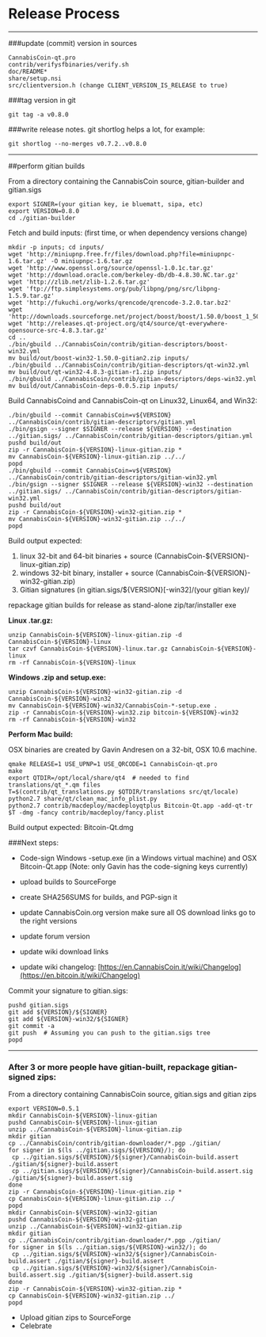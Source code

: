 Release Process
====================

* * *

###update (commit) version in sources


	CannabisCoin-qt.pro
	contrib/verifysfbinaries/verify.sh
	doc/README*
	share/setup.nsi
	src/clientversion.h (change CLIENT_VERSION_IS_RELEASE to true)

###tag version in git

	git tag -a v0.8.0

###write release notes. git shortlog helps a lot, for example:

	git shortlog --no-merges v0.7.2..v0.8.0

* * *

##perform gitian builds

 From a directory containing the CannabisCoin source, gitian-builder and gitian.sigs
  
	export SIGNER=(your gitian key, ie bluematt, sipa, etc)
	export VERSION=0.8.0
	cd ./gitian-builder

 Fetch and build inputs: (first time, or when dependency versions change)

	mkdir -p inputs; cd inputs/
	wget 'http://miniupnp.free.fr/files/download.php?file=miniupnpc-1.6.tar.gz' -O miniupnpc-1.6.tar.gz
	wget 'http://www.openssl.org/source/openssl-1.0.1c.tar.gz'
	wget 'http://download.oracle.com/berkeley-db/db-4.8.30.NC.tar.gz'
	wget 'http://zlib.net/zlib-1.2.6.tar.gz'
	wget 'ftp://ftp.simplesystems.org/pub/libpng/png/src/libpng-1.5.9.tar.gz'
	wget 'http://fukuchi.org/works/qrencode/qrencode-3.2.0.tar.bz2'
	wget 'http://downloads.sourceforge.net/project/boost/boost/1.50.0/boost_1_50_0.tar.bz2'
	wget 'http://releases.qt-project.org/qt4/source/qt-everywhere-opensource-src-4.8.3.tar.gz'
	cd ..
	./bin/gbuild ../CannabisCoin/contrib/gitian-descriptors/boost-win32.yml
	mv build/out/boost-win32-1.50.0-gitian2.zip inputs/
	./bin/gbuild ../CannabisCoin/contrib/gitian-descriptors/qt-win32.yml
	mv build/out/qt-win32-4.8.3-gitian-r1.zip inputs/
	./bin/gbuild ../CannabisCoin/contrib/gitian-descriptors/deps-win32.yml
	mv build/out/CannabisCoin-deps-0.0.5.zip inputs/

 Build CannabisCoind and CannabisCoin-qt on Linux32, Linux64, and Win32:
  
	./bin/gbuild --commit CannabisCoin=v${VERSION} ../CannabisCoin/contrib/gitian-descriptors/gitian.yml
	./bin/gsign --signer $SIGNER --release ${VERSION} --destination ../gitian.sigs/ ../CannabisCoin/contrib/gitian-descriptors/gitian.yml
	pushd build/out
	zip -r CannabisCoin-${VERSION}-linux-gitian.zip *
	mv CannabisCoin-${VERSION}-linux-gitian.zip ../../
	popd
	./bin/gbuild --commit CannabisCoin=v${VERSION} ../CannabisCoin/contrib/gitian-descriptors/gitian-win32.yml
	./bin/gsign --signer $SIGNER --release ${VERSION}-win32 --destination ../gitian.sigs/ ../CannabisCoin/contrib/gitian-descriptors/gitian-win32.yml
	pushd build/out
	zip -r CannabisCoin-${VERSION}-win32-gitian.zip *
	mv CannabisCoin-${VERSION}-win32-gitian.zip ../../
	popd

  Build output expected:

  1. linux 32-bit and 64-bit binaries + source (CannabisCoin-${VERSION}-linux-gitian.zip)
  2. windows 32-bit binary, installer + source (CannabisCoin-${VERSION}-win32-gitian.zip)
  3. Gitian signatures (in gitian.sigs/${VERSION}[-win32]/(your gitian key)/

repackage gitian builds for release as stand-alone zip/tar/installer exe

**Linux .tar.gz:**

	unzip CannabisCoin-${VERSION}-linux-gitian.zip -d CannabisCoin-${VERSION}-linux
	tar czvf CannabisCoin-${VERSION}-linux.tar.gz CannabisCoin-${VERSION}-linux
	rm -rf CannabisCoin-${VERSION}-linux

**Windows .zip and setup.exe:**

	unzip CannabisCoin-${VERSION}-win32-gitian.zip -d CannabisCoin-${VERSION}-win32
	mv CannabisCoin-${VERSION}-win32/CannabisCoin-*-setup.exe .
	zip -r CannabisCoin-${VERSION}-win32.zip bitcoin-${VERSION}-win32
	rm -rf CannabisCoin-${VERSION}-win32

**Perform Mac build:**

  OSX binaries are created by Gavin Andresen on a 32-bit, OSX 10.6 machine.

	qmake RELEASE=1 USE_UPNP=1 USE_QRCODE=1 CannabisCoin-qt.pro
	make
	export QTDIR=/opt/local/share/qt4  # needed to find translations/qt_*.qm files
	T=$(contrib/qt_translations.py $QTDIR/translations src/qt/locale)
	python2.7 share/qt/clean_mac_info_plist.py
	python2.7 contrib/macdeploy/macdeployqtplus Bitcoin-Qt.app -add-qt-tr $T -dmg -fancy contrib/macdeploy/fancy.plist

 Build output expected: Bitcoin-Qt.dmg

###Next steps:

* Code-sign Windows -setup.exe (in a Windows virtual machine) and
  OSX Bitcoin-Qt.app (Note: only Gavin has the code-signing keys currently)

* upload builds to SourceForge

* create SHA256SUMS for builds, and PGP-sign it

* update CannabisCoin.org version
  make sure all OS download links go to the right versions

* update forum version

* update wiki download links

* update wiki changelog: [https://en.CannabisCoin.it/wiki/Changelog](https://en.bitcoin.it/wiki/Changelog)

Commit your signature to gitian.sigs:

	pushd gitian.sigs
	git add ${VERSION}/${SIGNER}
	git add ${VERSION}-win32/${SIGNER}
	git commit -a
	git push  # Assuming you can push to the gitian.sigs tree
	popd

-------------------------------------------------------------------------

### After 3 or more people have gitian-built, repackage gitian-signed zips:

From a directory containing CannabisCoin source, gitian.sigs and gitian zips

	export VERSION=0.5.1
	mkdir CannabisCoin-${VERSION}-linux-gitian
	pushd CannabisCoin-${VERSION}-linux-gitian
	unzip ../CannabisCoin-${VERSION}-linux-gitian.zip
	mkdir gitian
	cp ../CannabisCoin/contrib/gitian-downloader/*.pgp ./gitian/
	for signer in $(ls ../gitian.sigs/${VERSION}/); do
	 cp ../gitian.sigs/${VERSION}/${signer}/CannabisCoin-build.assert ./gitian/${signer}-build.assert
	 cp ../gitian.sigs/${VERSION}/${signer}/CannabisCoin-build.assert.sig ./gitian/${signer}-build.assert.sig
	done
	zip -r CannabisCoin-${VERSION}-linux-gitian.zip *
	cp CannabisCoin-${VERSION}-linux-gitian.zip ../
	popd
	mkdir CannabisCoin-${VERSION}-win32-gitian
	pushd CannabisCoin-${VERSION}-win32-gitian
	unzip ../CannabisCoin-${VERSION}-win32-gitian.zip
	mkdir gitian
	cp ../CannabisCoin/contrib/gitian-downloader/*.pgp ./gitian/
	for signer in $(ls ../gitian.sigs/${VERSION}-win32/); do
	 cp ../gitian.sigs/${VERSION}-win32/${signer}/CannabisCoin-build.assert ./gitian/${signer}-build.assert
	 cp ../gitian.sigs/${VERSION}-win32/${signer}/CannabisCoin-build.assert.sig ./gitian/${signer}-build.assert.sig
	done
	zip -r CannabisCoin-${VERSION}-win32-gitian.zip *
	cp CannabisCoin-${VERSION}-win32-gitian.zip ../
	popd

- Upload gitian zips to SourceForge
- Celebrate 
